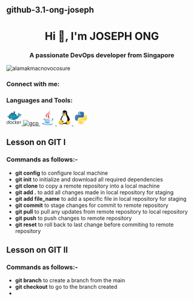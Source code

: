## github-3.1-ong-joseph
<h1 align="center">Hi 👋, I'm JOSEPH ONG</h1>
<h3 align="center">A passionate DevOps developer from Singapore</h3>

<p align="left"> <img src="https://komarev.com/ghpvc/?username=alamakmacnovocosure&label=Profile%20views&color=0e75b6&style=flat" alt="alamakmacnovocosure" /> </p>

<h3 align="left">Connect with me:</h3>
<p align="left">
</p>

<h3 align="left">Languages and Tools:</h3>
<p align="left"> <a href="https://www.docker.com/" target="_blank" rel="noreferrer"> <img src="https://raw.githubusercontent.com/devicons/devicon/master/icons/docker/docker-original-wordmark.svg" alt="docker" width="40" height="40"/> </a> <a href="https://cloud.google.com" target="_blank" rel="noreferrer"> <img src="https://www.vectorlogo.zone/logos/google_cloud/google_cloud-icon.svg" alt="gcp" width="40" height="40"/> </a> <a href="https://www.java.com" target="_blank" rel="noreferrer"> <img src="https://raw.githubusercontent.com/devicons/devicon/master/icons/java/java-original.svg" alt="java" width="40" height="40"/> </a> <a href="https://www.linux.org/" target="_blank" rel="noreferrer"> <img src="https://raw.githubusercontent.com/devicons/devicon/master/icons/linux/linux-original.svg" alt="linux" width="40" height="40"/> </a> <a href="https://www.python.org" target="_blank" rel="noreferrer"> <img src="https://raw.githubusercontent.com/devicons/devicon/master/icons/python/python-original.svg" alt="python" width="40" height="40"/> </a> </p>

## Lesson on GIT I
### Commands as follows:-
- **git config** to configure local machine
- **git init** to initialize and download all required dependencies
- **git clone** to copy a remote repository into a local machine
- **git add .** to add all changes made in local repository for staging
- **git add file_name** to add a specific file in local repository for staging
- **git commit** to stage changes for commit to remote repository
- **git pull** to pull any updates from remote repository to local repository
- **git push** to push changes to remote repository
- **git reset** to roll back to last change before commiting to remote repository

## Lesson on GIT II
### Commands as follows:-
- **git branch** to create a branch from the main
- **git checkout** to go to the branch created
-  
